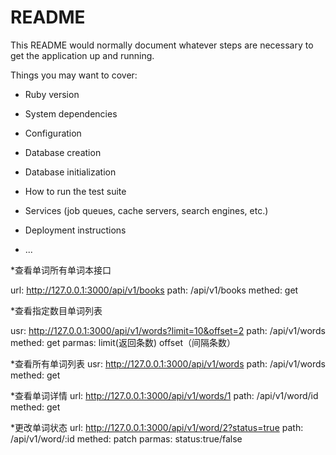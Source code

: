 # README

This README would normally document whatever steps are necessary to get the
application up and running.

Things you may want to cover:

* Ruby version

* System dependencies

* Configuration

* Database creation

* Database initialization

* How to run the test suite

* Services (job queues, cache servers, search engines, etc.)

* Deployment instructions

* ...

*查看单词所有单词本接口

url: http://127.0.0.1:3000/api/v1/books
path: /api/v1/books
methed: get

*查看指定数目单词列表

usr: http://127.0.0.1:3000/api/v1/words?limit=10&offset=2
path: /api/v1/words
methed: get
parmas: limit(返回条数) offset（间隔条数）

*查看所有单词列表
usr: http://127.0.0.1:3000/api/v1/words
path: /api/v1/words
methed: get

*查看单词详情
url: http://127.0.0.1:3000/api/v1/words/1
path: /api/v1/word/id
methed: get

*更改单词状态
url: http://127.0.0.1:3000/api/v1/word/2?status=true
path: /api/v1/word/:id
methed: patch
parmas: status:true/false
